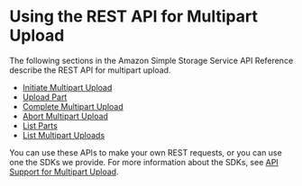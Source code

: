 # Using the REST API for Multipart Upload<a name="UsingRESTAPImpUpload"></a>

The following sections in the Amazon Simple Storage Service API Reference describe the REST API for multipart upload\. 
+ [Initiate Multipart Upload](http://docs.aws.amazon.com/AmazonS3/latest/API/mpUploadInitiate.html)
+ [Upload Part](http://docs.aws.amazon.com/AmazonS3/latest/API/mpUploadUploadPart.html)
+ [Complete Multipart Upload](http://docs.aws.amazon.com/AmazonS3/latest/API/mpUploadComplete.html)
+ [Abort Multipart Upload](http://docs.aws.amazon.com/AmazonS3/latest/API/mpUploadAbort.html)
+ [List Parts](http://docs.aws.amazon.com/AmazonS3/latest/API/mpUploadListParts.html)
+ [List Multipart Uploads](http://docs.aws.amazon.com/AmazonS3/latest/API/mpUploadListMPUpload.html)

You can use these APIs to make your own REST requests, or you can use one the SDKs we provide\. For more information about the SDKs, see [API Support for Multipart Upload](sdksupportformpu.md)\.